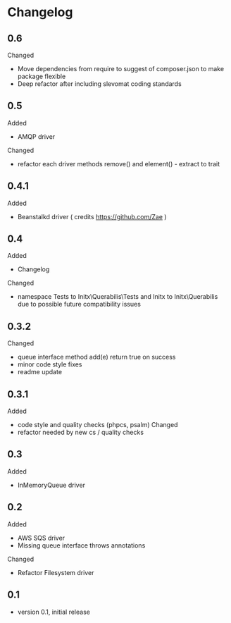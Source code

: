 # Changelog

## 0.6
Changed
- Move dependencies from require to suggest of composer.json to make package flexible
- Deep refactor after including slevomat coding standards

## 0.5
Added
- AMQP driver

Changed
- refactor each driver methods remove() and element() - extract to trait

## 0.4.1
Added
- Beanstalkd driver ( credits https://github.com/Zae )

## 0.4
Added
- Changelog

Changed
- namespace Tests to Initx\Querabilis\Tests and Initx to Initx\Querabilis due to possible future compatibility issues

## 0.3.2
Changed
- queue interface method add(e) return true on success
- minor code style fixes
- readme update

## 0.3.1
Added
- code style and quality checks (phpcs, psalm)
Changed
- refactor needed by new cs / quality checks

## 0.3
Added
- InMemoryQueue driver

## 0.2
Added
- AWS SQS driver
- Missing queue interface throws annotations

Changed
- Refactor Filesystem driver

## 0.1
- version 0.1, initial release
